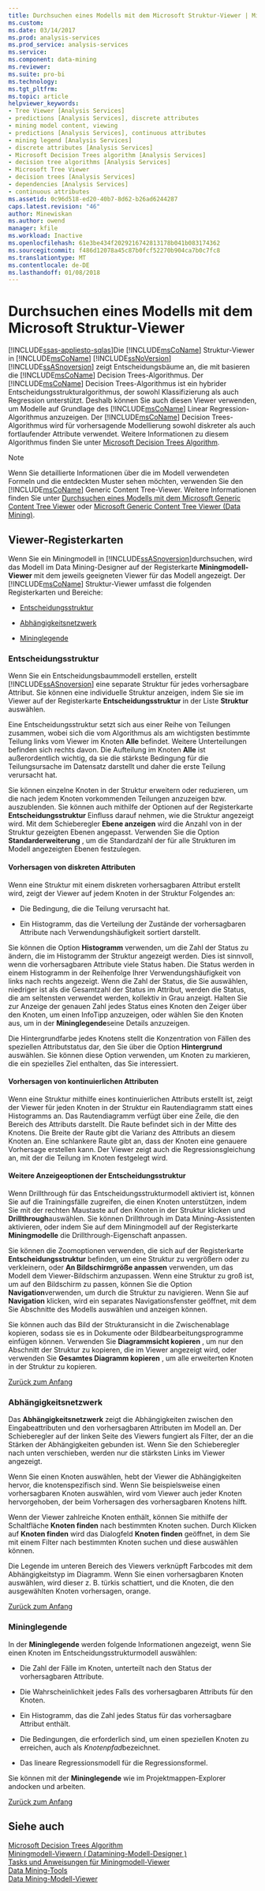 ```yaml
---
title: Durchsuchen eines Modells mit dem Microsoft Struktur-Viewer | Microsoft Docs
ms.custom: 
ms.date: 03/14/2017
ms.prod: analysis-services
ms.prod_service: analysis-services
ms.service: 
ms.component: data-mining
ms.reviewer: 
ms.suite: pro-bi
ms.technology: 
ms.tgt_pltfrm: 
ms.topic: article
helpviewer_keywords:
- Tree Viewer [Analysis Services]
- predictions [Analysis Services], discrete attributes
- mining model content, viewing
- predictions [Analysis Services], continuous attributes
- mining legend [Analysis Services]
- discrete attributes [Analysis Services]
- Microsoft Decision Trees algorithm [Analysis Services]
- decision tree algorithms [Analysis Services]
- Microsoft Tree Viewer
- decision trees [Analysis Services]
- dependencies [Analysis Services]
- continuous attributes
ms.assetid: 0c96d518-ed20-40b7-8d62-b26ad6244287
caps.latest.revision: "46"
author: Minewiskan
ms.author: owend
manager: kfile
ms.workload: Inactive
ms.openlocfilehash: 61e3be434f2029216742813178b041b083174362
ms.sourcegitcommit: f486d12078a45c87b0fcf52270b904ca7b0c7fc8
ms.translationtype: MT
ms.contentlocale: de-DE
ms.lasthandoff: 01/08/2018
---
```

# <a name="browse-a-model-using-the-microsoft-tree-viewer"></a>Durchsuchen eines Modells mit dem Microsoft Struktur-Viewer
[!INCLUDE[ssas-appliesto-sqlas](../../includes/ssas-appliesto-sqlas.md)]Die [!INCLUDE[msCoName](../../includes/msconame-md.md)] Struktur-Viewer in [!INCLUDE[msCoName](../../includes/msconame-md.md)] [!INCLUDE[ssNoVersion](../../includes/ssnoversion-md.md)] [!INCLUDE[ssASnoversion](../../includes/ssasnoversion-md.md)] zeigt Entscheidungsbäume an, die mit basieren die [!INCLUDE[msCoName](../../includes/msconame-md.md)] Decision Trees-Algorithmus. Der [!INCLUDE[msCoName](../../includes/msconame-md.md)] Decision Trees-Algorithmus ist ein hybrider Entscheidungsstrukturalgorithmus, der sowohl Klassifizierung als auch Regression unterstützt. Deshalb können Sie auch diesen Viewer verwenden, um Modelle auf Grundlage des [!INCLUDE[msCoName](../../includes/msconame-md.md)] Linear Regression-Algorithmus anzuzeigen. Der [!INCLUDE[msCoName](../../includes/msconame-md.md)] Decision Trees-Algorithmus wird für vorhersagende Modellierung sowohl diskreter als auch fortlaufender Attribute verwendet. Weitere Informationen zu diesem Algorithmus finden Sie unter [Microsoft Decision Trees Algorithm](../../analysis-services/data-mining/microsoft-decision-trees-algorithm.md).  
  
> [!NOTE]  
>  Wenn Sie detaillierte Informationen über die im Modell verwendeten Formeln und die entdeckten Muster sehen möchten, verwenden Sie den [!INCLUDE[msCoName](../../includes/msconame-md.md)] Generic Content Tree-Viewer. Weitere Informationen finden Sie unter [Durchsuchen eines Modells mit dem Microsoft Generic Content Tree Viewer](../../analysis-services/data-mining/browse-a-model-using-the-microsoft-generic-content-tree-viewer.md) oder [Microsoft Generic Content Tree Viewer &#40;Data Mining&#41;](http://msdn.microsoft.com/library/751b4393-f6fd-48c1-bcef-bdca589ce34c).  
  
##  <a name="BKMK_TabsPanes"></a> Viewer-Registerkarten  
 Wenn Sie ein Miningmodell in [!INCLUDE[ssASnoversion](../../includes/ssasnoversion-md.md)]durchsuchen, wird das Modell im Data Mining-Designer auf der Registerkarte **Miningmodell-Viewer** mit dem jeweils geeigneten Viewer für das Modell angezeigt. Der [!INCLUDE[msCoName](../../includes/msconame-md.md)] Struktur-Viewer umfasst die folgenden Registerkarten und Bereiche:  
  
-   [Entscheidungsstruktur](#BKMK_DecisionTree)  
  
-   [Abhängigkeitsnetzwerk](#BKMK_DependencyNetwork)  
  
-   [Mininglegende](#BKMK_MiningLegend)  
  
###  <a name="BKMK_DecisionTree"></a> Entscheidungsstruktur  
 Wenn Sie ein Entscheidungsbaummodell erstellen, erstellt [!INCLUDE[ssASnoversion](../../includes/ssasnoversion-md.md)] eine separate Struktur für jedes vorhersagbare Attribut. Sie können eine individuelle Struktur anzeigen, indem Sie sie im Viewer auf der Registerkarte **Entscheidungsstruktur** in der Liste **Struktur** auswählen.  
  
 Eine Entscheidungsstruktur setzt sich aus einer Reihe von Teilungen zusammen, wobei sich die vom Algorithmus als am wichtigsten bestimmte Teilung links vom Viewer im Knoten **Alle** befindet. Weitere Unterteilungen befinden sich rechts davon. Die Aufteilung im Knoten **Alle** ist außerordentlich wichtig, da sie die stärkste Bedingung für die Teilungsursache im Datensatz darstellt und daher die erste Teilung verursacht hat.  
  
 Sie können einzelne Knoten in der Struktur erweitern oder reduzieren, um die nach jedem Knoten vorkommenden Teilungen anzuzeigen bzw. auszublenden. Sie können auch mithilfe der Optionen auf der Registerkarte **Entscheidungsstruktur** Einfluss darauf nehmen, wie die Struktur angezeigt wird. Mit dem Schieberegler **Ebene anzeigen** wird die Anzahl von in der Struktur gezeigten Ebenen angepasst. Verwenden Sie die Option **Standarderweiterung** , um die Standardzahl der für alle Strukturen im Modell angezeigten Ebenen festzulegen.  
  
#### <a name="predicting-discrete-attributes"></a>Vorhersagen von diskreten Attributen  
 Wenn eine Struktur mit einem diskreten vorhersagbaren Attribut erstellt wird, zeigt der Viewer auf jedem Knoten in der Struktur Folgendes an:  
  
-   Die Bedingung, die die Teilung verursacht hat.  
  
-   Ein Histogramm, das die Verteilung der Zustände der vorhersagbaren Attribute nach Verwendungshäufigkeit sortiert darstellt.  
  
 Sie können die Option **Histogramm** verwenden, um die Zahl der Status zu ändern, die im Histogramm der Struktur angezeigt werden. Dies ist sinnvoll, wenn die vorhersagbaren Attribute viele Status haben. Die Status werden in einem Histogramm in der Reihenfolge Ihrer Verwendungshäufigkeit von links nach rechts angezeigt. Wenn die Zahl der Status, die Sie auswählen, niedriger ist als die Gesamtzahl der Status im Attribut, werden die Status, die am seltensten verwendet werden, kollektiv in Grau anzeigt. Halten Sie zur Anzeige der genauen Zahl jedes Status eines Knoten den Zeiger über den Knoten, um einen InfoTipp anzuzeigen, oder wählen Sie den Knoten aus, um in der **Mininglegende**seine Details anzuzeigen.  
  
 Die Hintergrundfarbe jedes Knotens stellt die Konzentration von Fällen des speziellen Attributstatus dar, den Sie über die Option **Hintergrund** auswählen. Sie können diese Option verwenden, um Knoten zu markieren, die ein spezielles Ziel enthalten, das Sie interessiert.  
  
#### <a name="predicting-continuous-attributes"></a>Vorhersagen von kontinuierlichen Attributen  
 Wenn eine Struktur mithilfe eines kontinuierlichen Attributs erstellt ist, zeigt der Viewer für jeden Knoten in der Struktur ein Rautendiagramm statt eines Histogramms an. Das Rautendiagramm verfügt über eine Zeile, die den Bereich des Attributs darstellt. Die Raute befindet sich in der Mitte des Knotens. Die Breite der Raute gibt die Varianz des Attributs an diesem Knoten an. Eine schlankere Raute gibt an, dass der Knoten eine genauere Vorhersage erstellen kann. Der Viewer zeigt auch die Regressionsgleichung an, mit der die Teilung im Knoten festgelegt wird.  
  
#### <a name="additional-decision-tree-display-options"></a>Weitere Anzeigeoptionen der Entscheidungsstruktur  
 Wenn Drillthrough für das Entscheidungsstrukturmodell aktiviert ist, können Sie auf die Trainingsfälle zugreifen, die einen Knoten unterstützen, indem Sie mit der rechten Maustaste auf den Knoten in der Struktur klicken und **Drillthrough**auswählen. Sie können Drillthrough im Data Mining-Assistenten aktivieren, oder indem Sie auf dem Miningmodell auf der Registerkarte **Miningmodelle** die Drillthrough-Eigenschaft anpassen.  
  
 Sie können die Zoomoptionen verwenden, die sich auf der Registerkarte **Entscheidungsstruktur** befinden, um eine Struktur zu vergrößern oder zu verkleinern, oder **An Bildschirmgröße anpassen** verwenden, um das Modell dem Viewer-Bildschirm anzupassen. Wenn eine Struktur zu groß ist, um auf den Bildschirm zu passen, können Sie die Option **Navigation**verwenden, um durch die Struktur zu navigieren. Wenn Sie auf **Navigation** klicken, wird ein separates Navigationsfenster geöffnet, mit dem Sie Abschnitte des Modells auswählen und anzeigen können.  
  
 Sie können auch das Bild der Strukturansicht in die Zwischenablage kopieren, sodass sie es in Dokumente oder Bildbearbeitungsprogramme einfügen können. Verwenden Sie **Diagrammsicht kopieren** , um nur den Abschnitt der Struktur zu kopieren, die im Viewer angezeigt wird, oder verwenden Sie **Gesamtes Diagramm kopieren** , um alle erweiterten Knoten in der Struktur zu kopieren.  
  
 [Zurück zum Anfang](#BKMK_TabsPanes)  
  
###  <a name="BKMK_DependencyNetwork"></a> Abhängigkeitsnetzwerk  
 Das **Abhängigkeitsnetzwerk** zeigt die Abhängigkeiten zwischen den Eingabeattributen und den vorhersagbaren Attributen im Modell an. Der Schieberegler auf der linken Seite des Viewers fungiert als Filter, der an die Stärken der Abhängigkeiten gebunden ist. Wenn Sie den Schieberegler nach unten verschieben, werden nur die stärksten Links im Viewer angezeigt.  
  
 Wenn Sie einen Knoten auswählen, hebt der Viewer die Abhängigkeiten hervor, die knotenspezifisch sind. Wenn Sie beispielsweise einen vorhersagbaren Knoten auswählen, wird vom Viewer auch jeder Knoten hervorgehoben, der beim Vorhersagen des vorhersagbaren Knotens hilft.  
  
 Wenn der Viewer zahlreiche Knoten enthält, können Sie mithilfe der Schaltfläche **Knoten finden** nach bestimmten Knoten suchen. Durch Klicken auf **Knoten finden** wird das Dialogfeld **Knoten finden** geöffnet, in dem Sie mit einem Filter nach bestimmten Knoten suchen und diese auswählen können.  
  
 Die Legende im unteren Bereich des Viewers verknüpft Farbcodes mit dem Abhängigkeitstyp im Diagramm. Wenn Sie einen vorhersagbaren Knoten auswählen, wird dieser z. B. türkis schattiert, und die Knoten, die den ausgewählten Knoten vorhersagen, orange.  
  
 [Zurück zum Anfang](#BKMK_TabsPanes)  
  
###  <a name="BKMK_MiningLegend"></a> Mininglegende  
 In der **Mininglegende** werden folgende Informationen angezeigt, wenn Sie einen Knoten im Entscheidungsstrukturmodell auswählen:  
  
-   Die Zahl der Fälle im Knoten, unterteilt nach den Status der vorhersagbaren Attribute.  
  
-   Die Wahrscheinlichkeit jedes Falls des vorhersagbaren Attributs für den Knoten.  
  
-   Ein Histogramm, das die Zahl jedes Status für das vorhersagbare Attribut enthält.  
  
-   Die Bedingungen, die erforderlich sind, um einen speziellen Knoten zu erreichen, auch als *Knotenpfad*bezeichnet.  
  
-   Das lineare Regressionsmodell für die Regressionsformel.  
  
 Sie können mit der **Mininglegende** wie im Projektmappen-Explorer andocken und arbeiten.  
  
 [Zurück zum Anfang](#BKMK_TabsPanes)  
  
## <a name="see-also"></a>Siehe auch  
 [Microsoft Decision Trees Algorithm](../../analysis-services/data-mining/microsoft-decision-trees-algorithm.md)   
 [Miningmodell-Viewern &#40; Datamining-Modell-Designer &#41;](http://msdn.microsoft.com/library/4ba391d5-c97b-4848-ba7c-7d096fa4b7dd)   
 [Tasks und Anweisungen für Miningmodell-Viewer](../../analysis-services/data-mining/mining-model-viewer-tasks-and-how-tos.md)   
 [Data Mining-Tools](../../analysis-services/data-mining/data-mining-tools.md)   
 [Data Mining-Modell-Viewer](../../analysis-services/data-mining/data-mining-model-viewers.md)  
  
  
